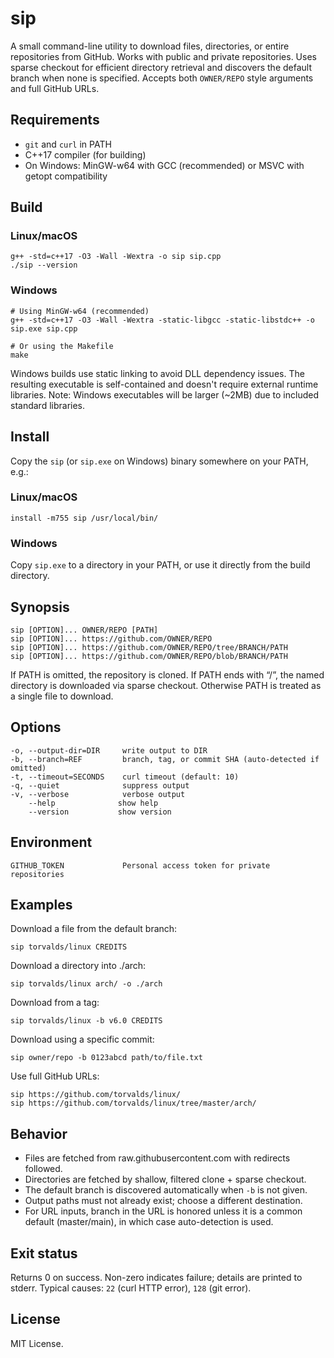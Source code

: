 # sip

A small command-line utility to download files, directories, or entire
repositories from GitHub. Works with public and private repositories.
Uses sparse checkout for efficient directory retrieval and discovers the
default branch when none is specified. Accepts both `OWNER/REPO` style
arguments and full GitHub URLs.

## Requirements

* `git` and `curl` in PATH
* C++17 compiler (for building)
* On Windows: MinGW-w64 with GCC (recommended) or MSVC with getopt compatibility

## Build

### Linux/macOS
```
g++ -std=c++17 -O3 -Wall -Wextra -o sip sip.cpp
./sip --version
```

### Windows
```
# Using MinGW-w64 (recommended)
g++ -std=c++17 -O3 -Wall -Wextra -static-libgcc -static-libstdc++ -o sip.exe sip.cpp

# Or using the Makefile
make
```

Windows builds use static linking to avoid DLL dependency issues. The resulting executable is self-contained and doesn't require external runtime libraries. Note: Windows executables will be larger (~2MB) due to included standard libraries.

## Install

Copy the `sip` (or `sip.exe` on Windows) binary somewhere on your PATH, e.g.:

### Linux/macOS
```
install -m755 sip /usr/local/bin/
```

### Windows
Copy `sip.exe` to a directory in your PATH, or use it directly from the build directory.

## Synopsis

```
sip [OPTION]... OWNER/REPO [PATH]
sip [OPTION]... https://github.com/OWNER/REPO
sip [OPTION]... https://github.com/OWNER/REPO/tree/BRANCH/PATH
sip [OPTION]... https://github.com/OWNER/REPO/blob/BRANCH/PATH
```

If PATH is omitted, the repository is cloned.
If PATH ends with “/”, the named directory is downloaded via sparse checkout.
Otherwise PATH is treated as a single file to download.

## Options

```
-o, --output-dir=DIR     write output to DIR
-b, --branch=REF         branch, tag, or commit SHA (auto-detected if omitted)
-t, --timeout=SECONDS    curl timeout (default: 10)
-q, --quiet              suppress output
-v, --verbose            verbose output
    --help              show help
    --version           show version
```

## Environment

```
GITHUB_TOKEN             Personal access token for private repositories
```

## Examples

Download a file from the default branch:

```
sip torvalds/linux CREDITS
```

Download a directory into ./arch:

```
sip torvalds/linux arch/ -o ./arch
```

Download from a tag:

```
sip torvalds/linux -b v6.0 CREDITS
```

Download using a specific commit:

```
sip owner/repo -b 0123abcd path/to/file.txt
```

Use full GitHub URLs:

```
sip https://github.com/torvalds/linux/
sip https://github.com/torvalds/linux/tree/master/arch/
```

## Behavior

* Files are fetched from raw\.githubusercontent.com with redirects followed.
* Directories are fetched by shallow, filtered clone + sparse checkout.
* The default branch is discovered automatically when `-b` is not given.
* Output paths must not already exist; choose a different destination.
* For URL inputs, branch in the URL is honored unless it is a common
  default (master/main), in which case auto-detection is used.

## Exit status

Returns 0 on success. Non-zero indicates failure; details are printed to stderr.
Typical causes: `22` (curl HTTP error), `128` (git error).

## License

MIT License.
